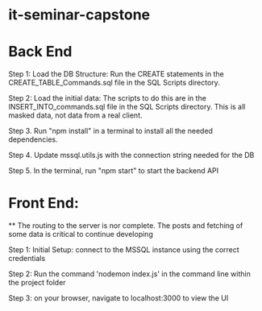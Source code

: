 # it-seminar-capstone

# Back End

Step 1: Load the DB Structure: Run the CREATE statements in the CREATE_TABLE_Commands.sql file in the SQL Scripts directory.

Step 2: Load the initial data: The scripts to do this are in the INSERT_INTO_commands.sql file in the SQL Scripts directory.
        This is all masked data, not data from a real client.

Step 3. Run "npm install" in a terminal to install all the needed dependencies.

Step 4. Update mssql.utils.js with the connection string needed for the DB

Step 5. In the terminal, run "npm start" to start the backend API

# Front End:

** The routing to the server is nor complete. The posts and fetching of some data is critical to continue developing 

Step 1: Initial Setup: connect to the MSSQL instance using the correct credentials

Step 2: Run the command 'nodemon index.js' in the command line within the project folder 

Step 3: on your browser, navigate to localhost:3000 to view the UI